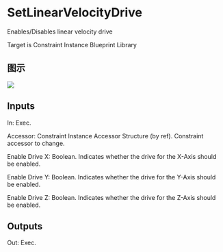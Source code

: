 # SetLinearVelocityDrive

Enables/Disables linear velocity drive

Target is Constraint Instance Blueprint Library

## 图示

![]($-20221218-20273033.png)

## Inputs

In: Exec.

Accessor: Constraint Instance Accessor Structure (by ref). Constraint accessor to change.

Enable Drive X: Boolean. Indicates whether the drive for the X-Axis should be enabled.

Enable Drive Y: Boolean. Indicates whether the drive for the Y-Axis should be enabled.

Enable Drive Z: Boolean. Indicates whether the drive for the Z-Axis should be enabled.  

## Outputs

Out: Exec.

